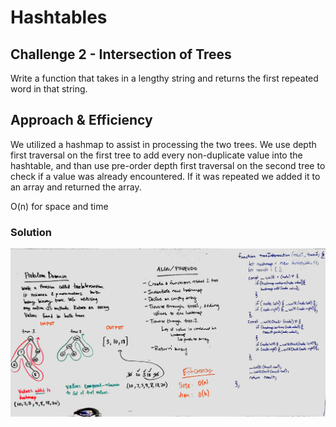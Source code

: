 # Hashtables

## Challenge 2 - Intersection of Trees
Write a function that takes in a lengthy string and returns the first repeated word in that string.

## Approach & Efficiency
We utilized a hashmap to assist in processing the two trees. We use depth first traversal on the first tree to add every non-duplicate value into the hashtable, and than use pre-order depth first traversal on the second tree to check if a value was already encountered. If it was repeated we added it to an array and returned the array.

O(n) for space and time

### Solution
![Whiteboard Image of Intersection of Trees](../assets/intersecting_trees.jpg "Solution to Code Challenge - Linked List Merge")